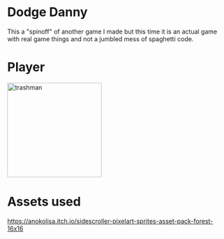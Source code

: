 # Dodge Danny

This a "spinoff" of another game I made but this time it is an actual game with real game things and not a jumbled mess of spaghetti code.

# Player
<img width="216" alt="trashman" src="https://github.com/colbySullivan/The-Trash-Man/assets/88957296/e70a2f01-91b6-4c2a-9036-85567d18b8a9">


# Assets used
https://anokolisa.itch.io/sidescroller-pixelart-sprites-asset-pack-forest-16x16
